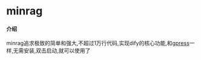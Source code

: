 # minrag

#### 介绍
minrag追求极致的简单和强大,不超过1万行代码,实现dify的核心功能,和[gpress](https://gitee.com/gpress/gpress)一样,无需安装,双击启动,就可以使用了






